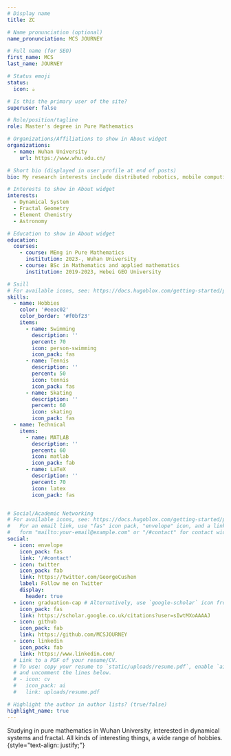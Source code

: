 ```yaml
---
# Display name
title: ZC

# Name pronunciation (optional)
name_pronunciation: MCS JOURNEY

# Full name (for SEO)
first_name: MCS
last_name: JOURNEY

# Status emoji
status:
  icon: ☕️

# Is this the primary user of the site?
superuser: false

# Role/position/tagline
role: Master's degree in Pure Mathematics

# Organizations/Affiliations to show in About widget
organizations:
  - name: Wuhan University
    url: https://www.whu.edu.cn/

# Short bio (displayed in user profile at end of posts)
bio: My research interests include distributed robotics, mobile computing and programmable matter.

# Interests to show in About widget
interests:
  - Dynamical System
  - Fractal Geometry
  - Element Chemistry
  - Astronomy

# Education to show in About widget
education:
  courses:
    - course: MEng in Pure Mathematics
      institution: 2023-, Wuhan University
    - course: BSc in Mathematics and applied mathematics
      institution: 2019-2023, Hebei GEO University

# Ssill
# For available icons, see: https://docs.hugoblox.com/getting-started/page-builder/#icons
skills:
  - name: Hobbies
    color: '#eeac02'
    color_border: '#f0bf23'
    items:
      - name: Swimming
        description: ''
        percent: 70
        icon: person-swimming
        icon_pack: fas
      - name: Tennis
        description: ''
        percent: 50
        icon: tennis
        icon_pack: fas
      - name: Skating
        description: ''
        percent: 60
        icon: skating
        icon_pack: fas
  - name: Technical
    items:
      - name: MATLAB
        description: ''
        percent: 60
        icon: matlab
        icon_pack: fab
      - name: LaTeX
        description: ''
        percent: 70
        icon: latex
        icon_pack: fas


# Social/Academic Networking
# For available icons, see: https://docs.hugoblox.com/getting-started/page-builder/#icons
#   For an email link, use "fas" icon pack, "envelope" icon, and a link in the
#   form "mailto:your-email@example.com" or "/#contact" for contact widget.
social:
  - icon: envelope
    icon_pack: fas
    link: '/#contact'
  - icon: twitter
    icon_pack: fab
    link: https://twitter.com/GeorgeCushen
    label: Follow me on Twitter
    display:
      header: true
  - icon: graduation-cap # Alternatively, use `google-scholar` icon from `ai` icon pack
    icon_pack: fas
    link: https://scholar.google.co.uk/citations?user=sIwtMXoAAAAJ
  - icon: github
    icon_pack: fab
    link: https://github.com/MCSJOURNEY
  - icon: linkedin
    icon_pack: fab
    link: https://www.linkedin.com/
  # Link to a PDF of your resume/CV.
  # To use: copy your resume to `static/uploads/resume.pdf`, enable `ai` icons in `params.yaml`,
  # and uncomment the lines below.
  # - icon: cv
  #   icon_pack: ai
  #   link: uploads/resume.pdf

# Highlight the author in author lists? (true/false)
highlight_name: true
---
```


Studying in pure mathematics in Wuhan University, interested in dynamical systems and fractal. All kinds of interesting things, a wide range of hobbies.
{style="text-align: justify;"}
